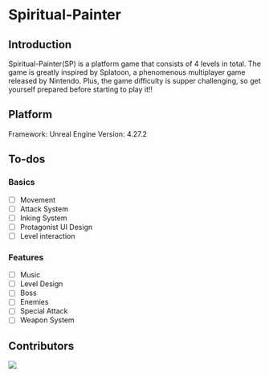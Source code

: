 # Spiritual-Painter

## Introduction

Spiritual-Painter(SP) is a platform game that consists of 4 levels in total.
The game is greatly inspired by Splatoon, a phenomenous multiplayer game released by Nintendo. Plus, the game difficulty is supper challenging, so get yourself prepared before starting to play it!!

## Platform

Framework: Unreal Engine
Version: 4.27.2

## To-dos

### Basics

- [ ] Movement
- [ ] Attack System
- [ ] Inking System
- [ ] Protagonist UI Design
- [ ] Level interaction

### Features

- [ ] Music
- [ ] Level Design
- [ ] Boss
- [ ] Enemies
- [ ] Special Attack
- [ ] Weapon System

## Contributors

<a href="https://github.com/jasonyxwu/Spiritual-Painter/graphs/contributors">
  <img src="https://contrib.rocks/image?repo=jasonyxwu/Spiritual-Painter" />
</a>
